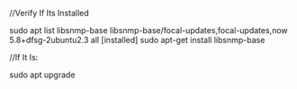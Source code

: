 //Verify If Its Installed

sudo apt list libsnmp-base
libsnmp-base/focal-updates,focal-updates,now 5.8+dfsg-2ubuntu2.3 all [installed]
sudo apt-get install libsnmp-base

//If It Is:

sudo apt upgrade


